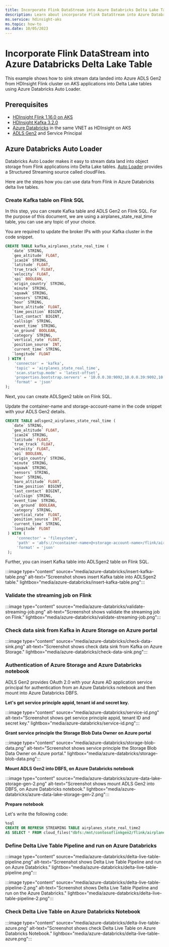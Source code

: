 ```yaml
---
title: Incorporate Flink DataStream into Azure Databricks Delta Lake Table
description: Learn about incorporate Flink DataStream into Azure Databricks Delta Lake Table in HDInsight on AKS - Apache Flink
ms.service: hdinsight-aks
ms.topic: how-to
ms.date: 10/05/2023
---
```


# Incorporate Flink DataStream into Azure Databricks Delta Lake Table

This example shows how to sink stream data landed into Azure ADLS Gen2 from HDInsight Flink cluster on AKS applications into Delta Lake tables using Azure Databricks Auto Loader.

## Prerequisites

- [HDInsight Flink 1.16.0 on AKS](./flink-create-cluster-portal.md)
- [HDInsight Kafka 3.2.0](../../hdinsight/kafka/apache-kafka-get-started.md)
- [Azure Databricks](/azure/databricks/getting-started/) in the same VNET as HDInsight on AKS
- [ADLS Gen2](/azure/databricks/getting-started/connect-to-azure-storage/) and Service Principal

## Azure Databricks Auto Loader

Databricks Auto Loader makes it easy to stream data land into object storage from Flink applications into Delta Lake tables. [Auto Loader](/azure/databricks/ingestion/auto-loader/) provides a Structured Streaming source called cloudFiles.

Here are the steps how you can use data from Flink in Azure Databricks delta live tables.

### Create Kafka table on Flink SQL

In this step, you can create Kafka table and ADLS Gen2 on Flink SQL. For the purpose of this document, we are using a airplanes_state_real_time table, you can use any topic of your choice. 

You are required to update the broker IPs with your Kafka cluster in the code snippet.

```SQL
CREATE TABLE kafka_airplanes_state_real_time (
   `date` STRING,
   `geo_altitude` FLOAT,
   `icao24` STRING,
   `latitude` FLOAT,
   `true_track` FLOAT,
   `velocity` FLOAT,
   `spi` BOOLEAN,
   `origin_country` STRING,
   `minute` STRING,
   `squawk` STRING,
   `sensors` STRING,
   `hour` STRING,
   `baro_altitude` FLOAT,
   `time_position` BIGINT,
   `last_contact` BIGINT,
   `callsign` STRING,
   `event_time` STRING,
   `on_ground` BOOLEAN,
   `category` STRING,
   `vertical_rate` FLOAT,
   `position_source` INT,
   `current_time` STRING,
   `longitude` FLOAT
 ) WITH (
    'connector' = 'kafka',  
    'topic' = 'airplanes_state_real_time',  
    'scan.startup.mode' = 'latest-offset',  
    'properties.bootstrap.servers' = '10.0.0.38:9092,10.0.0.39:9092,10.0.0.40:9092', 
    'format' = 'json' 
);
```
Next, you can create ADLSgen2 table on Flink SQL.

Update the container-name and storage-account-name in the code snippet with your ADLS Gen2 details.

```SQL
CREATE TABLE adlsgen2_airplanes_state_real_time (
   `date` STRING,
   `geo_altitude` FLOAT,
   `icao24` STRING,
   `latitude` FLOAT,
   `true_track` FLOAT,
   `velocity` FLOAT,
   `spi` BOOLEAN,
   `origin_country` STRING,
   `minute` STRING,
   `squawk` STRING,
   `sensors` STRING,
   `hour` STRING,
   `baro_altitude` FLOAT,
   `time_position` BIGINT,
   `last_contact` BIGINT,
   `callsign` STRING,
   `event_time` STRING,
   `on_ground` BOOLEAN,
   `category` STRING,
   `vertical_rate` FLOAT,
   `position_source` INT,
   `current_time` STRING,
   `longitude` FLOAT
 ) WITH (
     'connector' = 'filesystem',
     'path' = 'abfs://<container-name>@<storage-account-name>/flink/airplanes_state_real_time/',
     'format' = 'json'
 );
```

Further, you can insert Kafka table into ADLSgen2 table on Flink SQL.

:::image type="content" source="media/azure-databricks/insert-kafka-table.png" alt-text="Screenshot shows insert Kafka table into ADLSgen2 table." lightbox="media/azure-databricks/insert-kafka-table.png":::

### Validate the streaming job on Flink

:::image type="content" source="media/azure-databricks/validate-streaming-job.png" alt-text="Screenshot shows validate the streaming job on Flink." lightbox="media/azure-databricks/validate-streaming-job.png":::

### Check data sink from Kafka in Azure Storage on Azure portal

:::image type="content" source="media/azure-databricks/check-data-sink.png" alt-text="Screenshot shows check data sink from Kafka on Azure Storage." lightbox="media/azure-databricks/check-data-sink.png":::

### Authentication of Azure Storage and Azure Databricks notebook

ADLS Gen2 provides OAuth 2.0 with your Azure AD application service principal for authentication from an Azure Databricks notebook and then mount into Azure Databricks DBFS.

**Let's get service principle appid, tenant id and secret key.**

:::image type="content" source="media/azure-databricks/service-id.png" alt-text="Screenshot shows get service principle appid, tenant ID and secret key." lightbox="media/azure-databricks/service-id.png":::

**Grant service principle the Storage Blob Data Owner on Azure portal**

:::image type="content" source="media/azure-databricks/storage-blob-data.png" alt-text="Screenshot shows service principle the Storage Blob Data Owner on Azure portal." lightbox="media/azure-databricks/storage-blob-data.png":::

**Mount ADLS Gen2 into DBFS, on Azure Databricks notebook**

:::image type="content" source="media/azure-databricks/azure-data-lake-storage-gen-2.png" alt-text="Screenshot shows mount ADLS Gen2 into DBFS, on Azure Databricks notebook." lightbox="media/azure-databricks/azure-data-lake-storage-gen-2.png":::

**Prepare notebook**

Let's write the following code:
```SQL
%sql
CREATE OR REFRESH STREAMING TABLE airplanes_state_real_time2
AS SELECT * FROM cloud_files("dbfs:/mnt/contosoflinkgen2/flink/airplanes_state_real_time/", "json")
```

### Define Delta Live Table Pipeline and run on Azure Databricks

:::image type="content" source="media/azure-databricks/delta-live-table-pipeline.png" alt-text="Screenshot shows Delta Live Table Pipeline and run on Azure Databricks." lightbox="media/azure-databricks/delta-live-table-pipeline.png":::

:::image type="content" source="media/azure-databricks/delta-live-table-pipeline-2.png" alt-text="Screenshot shows Delta Live Table Pipeline and run on the Azure Databricks." lightbox="media/azure-databricks/delta-live-table-pipeline-2.png":::

### Check Delta Live Table on Azure Databricks Notebook

:::image type="content" source="media/azure-databricks/delta-live-table-azure.png" alt-text="Screenshot shows check Delta Live Table on Azure Databricks Notebook." lightbox="media/azure-databricks/delta-live-table-azure.png":::
